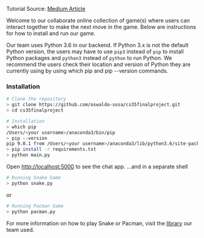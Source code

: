 Tutorial Source: [Medium Article](https://codeburst.io/building-your-first-chat-application-using-flask-in-7-minutes-f98de4adfa5d)

Welcome to our collaborate online collection of game(s) where users can interact together to make the next move in the game. Below are instructions for how to install and run our game. 

Our team uses Python 3.6 in our backend. If Python 3.x is not the default Python version, the users may have to use `pip3` instead of `pip` to install Python packages and `python3` instead of `python` to run Python. We recommend the users check their location and version of Python they are currently using by using which pip and pip --version commands.

### Installation

```bash
# Clone the repository
> git clone https://github.com/oswaldo-sosa/cs35finalproject.git
> cd cs35finalproject

# Installation
> which pip
/Users/<your username>/anaconda3/bin/pip
> pip --version
pip 9.0.1 from /Users/<your username>/anaconda3/lib/python3.6/site-packages (python 3.6)
> pip install -r requirements.txt
> python main.py
```
Open [http://localhost:5000](http://localhost:5000) to see the chat app.
...and in a separate shell
```bash 
# Running Snake Game 
> python snake.py
```
or 
```bash
# Running Pacman Game
> python pacman.py
```
For more information on how to play Snake or Pacman, visit the [library](http://www.grantjenks.com/docs/freegames/) our team used. 


